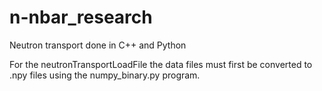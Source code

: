 # n-nbar_research

Neutron transport done in C++ and Python

For the neutronTransportLoadFile the data files must first be converted to .npy files using the numpy_binary.py program.
